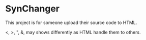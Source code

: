 # SynChanger
This project is for someone upload their source code to HTML.

<, >, ", &, may shows differently as HTML handle them to others.
